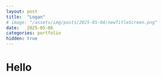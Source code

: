 ```yaml
---
layout: post
title:  "Logan"
# image: "/assets/img/posts/2025-05-04/newTitleScreen.png"
date:   2025-05-06
categories: portfolio
hidden: true
---
```


# Hello
